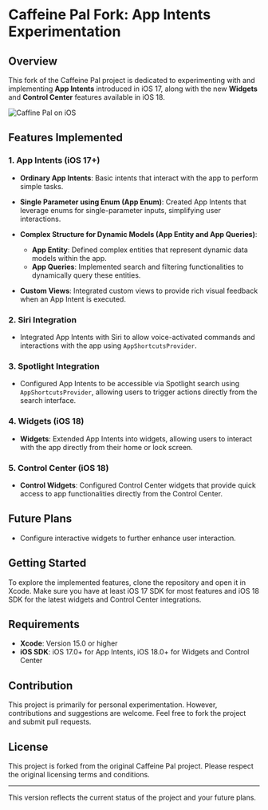 # Caffeine Pal Fork: App Intents Experimentation

## Overview

This fork of the Caffeine Pal project is dedicated to experimenting with and implementing **App Intents** introduced in iOS 17, along with the new **Widgets** and **Control Center** features available in iOS 18.

![Caffine Pal on iOS](https://github.com/user-attachments/assets/d068432f-4606-477b-9dab-94e4efa0acef)

## Features Implemented

### 1. App Intents (iOS 17+)

- **Ordinary App Intents**: Basic intents that interact with the app to perform simple tasks.
  
- **Single Parameter using Enum (App Enum)**: Created App Intents that leverage enums for single-parameter inputs, simplifying user interactions.

- **Complex Structure for Dynamic Models (App Entity and App Queries)**:
  - **App Entity**: Defined complex entities that represent dynamic data models within the app.
  - **App Queries**: Implemented search and filtering functionalities to dynamically query these entities.

- **Custom Views**: Integrated custom views to provide rich visual feedback when an App Intent is executed.

### 2. Siri Integration

- Integrated App Intents with Siri to allow voice-activated commands and interactions with the app using `AppShortcutsProvider`.

### 3. Spotlight Integration

- Configured App Intents to be accessible via Spotlight search using `AppShortcutsProvider`, allowing users to trigger actions directly from the search interface.

### 4. Widgets (iOS 18)

- **Widgets**: Extended App Intents into widgets, allowing users to interact with the app directly from their home or lock screen.

### 5. Control Center (iOS 18)

- **Control Widgets**: Configured Control Center widgets that provide quick access to app functionalities directly from the Control Center.

## Future Plans

- Configure interactive widgets to further enhance user interaction.

## Getting Started

To explore the implemented features, clone the repository and open it in Xcode. Make sure you have at least iOS 17 SDK for most features and iOS 18 SDK for the latest widgets and Control Center integrations.

## Requirements

- **Xcode**: Version 15.0 or higher
- **iOS SDK**: iOS 17.0+ for App Intents, iOS 18.0+ for Widgets and Control Center

## Contribution

This project is primarily for personal experimentation. However, contributions and suggestions are welcome. Feel free to fork the project and submit pull requests.

## License

This project is forked from the original Caffeine Pal project. Please respect the original licensing terms and conditions.

---

This version reflects the current status of the project and your future plans.
